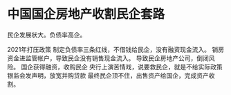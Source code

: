 
# 中国国企房地产收割民企套路

民企发展状大。负债率高企。

2021年打压政策
制定负债率三条红线，不借钱给民企，没有融资现金流入。
销房资金进监管帐户，导致民企没有销售现金流入。
导致民企房地产公司，倒闭风险。
国企获得融资，收购民企
央行上演苦情戏，说要救民企，就是不给实际政策
银监会发声明，放宽并购贷款
最终民企顶不住，出售资产给国企，完成资产收割。

